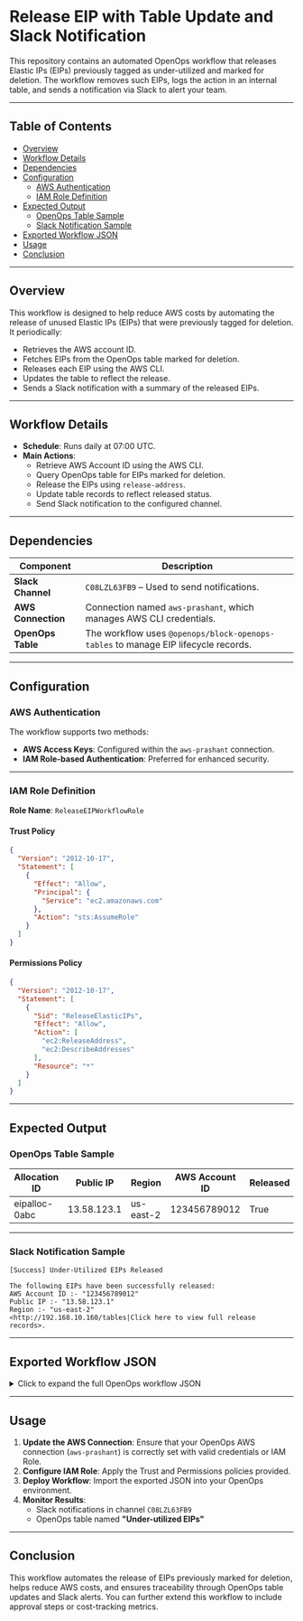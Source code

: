 # Release EIP with Table Update and Slack Notification

This repository contains an automated OpenOps workflow that releases Elastic IPs (EIPs) previously tagged as under-utilized and marked for deletion. The workflow removes such EIPs, logs the action in an internal table, and sends a notification via Slack to alert your team.

---

## Table of Contents

- [Overview](#overview)  
- [Workflow Details](#workflow-details)  
- [Dependencies](#dependencies)  
- [Configuration](#configuration)  
  - [AWS Authentication](#aws-authentication)  
  - [IAM Role Definition](#iam-role-definition)  
- [Expected Output](#expected-output)  
  - [OpenOps Table Sample](#openops-table-sample)  
  - [Slack Notification Sample](#slack-notification-sample)  
- [Exported Workflow JSON](#exported-workflow-json)  
- [Usage](#usage)  
- [Conclusion](#conclusion)

---

## Overview

This workflow is designed to help reduce AWS costs by automating the release of unused Elastic IPs (EIPs) that were previously tagged for deletion. It periodically:
- Retrieves the AWS account ID.
- Fetches EIPs from the OpenOps table marked for deletion.
- Releases each EIP using the AWS CLI.
- Updates the table to reflect the release.
- Sends a Slack notification with a summary of the released EIPs.

---

## Workflow Details

- **Schedule**: Runs daily at 07:00 UTC.  
- **Main Actions**:
  - Retrieve AWS Account ID using the AWS CLI.
  - Query OpenOps table for EIPs marked for deletion.
  - Release the EIPs using `release-address`.
  - Update table records to reflect released status.
  - Send Slack notification to the configured channel.

---

## Dependencies

| Component          | Description                                                    |
|--------------------|----------------------------------------------------------------|
| **Slack Channel**  | `C08LZL63FB9` – Used to send notifications.                    |
| **AWS Connection** | Connection named `aws-prashant`, which manages AWS CLI credentials. |
| **OpenOps Table**  | The workflow uses `@openops/block-openops-tables` to manage EIP lifecycle records. |

---

## Configuration

### AWS Authentication

The workflow supports two methods:
- **AWS Access Keys**: Configured within the `aws-prashant` connection.
- **IAM Role-based Authentication**: Preferred for enhanced security.

---

### IAM Role Definition

**Role Name**: `ReleaseEIPWorkflowRole`

#### Trust Policy

```json
{
  "Version": "2012-10-17",
  "Statement": [
    {
      "Effect": "Allow",
      "Principal": {
        "Service": "ec2.amazonaws.com"
      },
      "Action": "sts:AssumeRole"
    }
  ]
}
```

#### Permissions Policy

```json
{
  "Version": "2012-10-17",
  "Statement": [
    {
      "Sid": "ReleaseElasticIPs",
      "Effect": "Allow",
      "Action": [
        "ec2:ReleaseAddress",
        "ec2:DescribeAddresses"
      ],
      "Resource": "*"
    }
  ]
}
```

---

## Expected Output

### OpenOps Table Sample

| Allocation ID  | Public IP    | Region     | AWS Account ID | Released |
|----------------|--------------|------------|----------------|----------|
| eipalloc-0abc  | 13.58.123.1  | us-east-2  | 123456789012   | True     |

---

### Slack Notification Sample

```
[Success] Under-Utilized EIPs Released

The following EIPs have been successfully released:
AWS Account ID :- "123456789012"
Public IP :- "13.58.123.1"
Region :- "us-east-2"
<http://192.168.10.160/tables|Click here to view full release records>.
```

---

## Exported Workflow JSON

<details>
<summary>Click to expand the full OpenOps workflow JSON</summary>

```json
{
  "created": "1746448888888",
  "updated": "1746448888888",
  "name": "Release EIP with table update",
  "template": {
    "displayName": "Release EIP with table update",
    "trigger": {
      "type": "TRIGGER",
      "settings": {
        "blockName": "@openops/block-schedule",
        "blockVersion": "~0.1.5",
        "input": {
          "timezone": "UTC",
          "hour_of_the_day": 7,
          "run_on_weekends": true
        }
      },
      "nextAction": {
        "type": "BLOCK",
        "settings": {
          "blockName": "@openops/block-aws",
          "actionName": "aws_cli",
          "input": {
            "auth": "{{connections['aws-prashant']}}",
            "commandToRun": "aws sts get-caller-identity --query \"Account\" --output text"
          }
        },
        "nextAction": {
          "type": "BLOCK",
          "settings": {
            "blockName": "@openops/block-openops-tables",
            "actionName": "get_records",
            "input": {
              "tableName": "Under-utilized EIPs",
              "filters": [
                {
                  "fieldName": "Marked For Deletion",
                  "operation": "EQUALS",
                  "value": true
                }
              ]
            }
          },
          "nextAction": {
            "type": "LOOP_ON_ITEMS",
            "settings": {
              "items": "{{step_2}}"
            },
            "firstLoopAction": {
              "type": "BLOCK",
              "settings": {
                "blockName": "@openops/block-aws",
                "actionName": "aws_cli",
                "input": {
                  "commandToRun": "aws ec2 release-address --allocation-id {{step_3['item']['AllocationId']}}"
                }
              },
              "nextAction": {
                "type": "BLOCK",
                "settings": {
                  "blockName": "@openops/block-openops-tables",
                  "actionName": "update_record",
                  "input": {
                    "tableName": "Under-utilized EIPs",
                    "rowPrimaryKey": {
                      "rowPrimaryKey": "{{step_3['item']['AllocationId']}}"
                    },
                    "fieldsProperties": {
                      "fieldsProperties": [
                        {
                          "fieldName": "Released",
                          "newFieldValue": {
                            "newFieldValue": true
                          }
                        }
                      ]
                    }
                  }
                },
                "nextAction": {
                  "type": "BLOCK",
                  "settings": {
                    "blockName": "@openops/block-slack",
                    "actionName": "send_slack_message",
                    "input": {
                      "auth": "{{connections['slack-Openops']}}",
                      "conversationId": "C08LZL63FB9",
                      "text": {
                        "text": "The following EIPs have been successfully released:\nAWS Account ID :- \" {{step_2}} \"\nPublic IP :- \"{{step_3['item']['PublicIp']}}\"\nRegion :- \"{{step_3['item']['Region']}}\"\n<http://192.168.10.160/tables|Click here to view full release records>."
                      },
                      "headerText": {
                        "headerText": "[Success] Under-Utilized EIPs Released"
                      }
                    }
                  }
                }
              }
            }
          }
        }
      }
    }
  }
}
```

</details>

---

## Usage

1. **Update the AWS Connection**: Ensure that your OpenOps AWS connection (`aws-prashant`) is correctly set with valid credentials or IAM Role.  
2. **Configure IAM Role**: Apply the Trust and Permissions policies provided.  
3. **Deploy Workflow**: Import the exported JSON into your OpenOps environment.  
4. **Monitor Results**:
   - Slack notifications in channel `C08LZL63FB9`
   - OpenOps table named **"Under-utilized EIPs"**

---

## Conclusion

This workflow automates the release of EIPs previously marked for deletion, helps reduce AWS costs, and ensures traceability through OpenOps table updates and Slack alerts. You can further extend this workflow to include approval steps or cost-tracking metrics.
